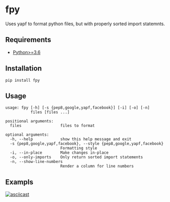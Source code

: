 # fpy

Uses yapf to format python files, but with properly sorted import statemnts.

## Requirements

- [Python>=3.6](https://www.python.org/downloads/)

## Installation

```
pip install fpy
```

## Usage

```
usage: fpy [-h] [-s {pep8,google,yapf,facebook}] [-i] [-o] [-n]
           files [files ...]

positional arguments:
  files                 files to format

optional arguments:
  -h, --help            show this help message and exit
  -s {pep8,google,yapf,facebook}, --style {pep8,google,yapf,facebook}
                        Formatting style
  -i, --in-place        Make changes in-place
  -o, --only-imports    Only return sorted import statements
  -n, --show-line-numbers
                        Render a column for line numbers
```

## Exampls

[![asciicast](https://asciinema.org/a/gsPwjiEGMzQZkDjF4eExzwpm2.svg)](https://asciinema.org/a/gsPwjiEGMzQZkDjF4eExzwpm2)
